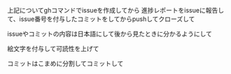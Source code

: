 上記についてghコマンドでissueを作成してから
進捗レポートをissueに報告して、issue番号を付与したコミットをしてからpushしてクローズして

issueやコミットの内容は日本語にして後から見たときに分かるようにして

絵文字を付与して可読性を上げて

コミットはこまめに分割してコミットして

